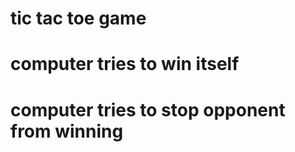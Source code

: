 # tic tac toe game
# computer tries to win itself
# computer tries to stop opponent from winning

~~~hai~~~


